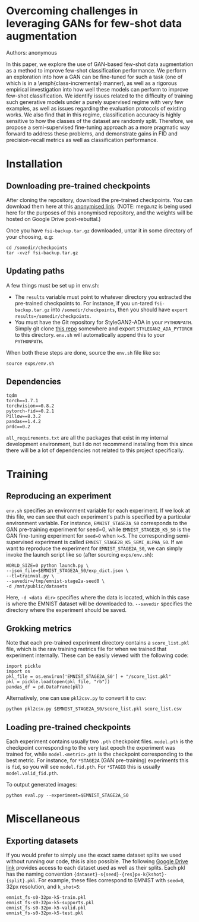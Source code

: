 # Overcoming challenges in leveraging GANs for few-shot data augmentation

Authors: anonymous

In this paper, we explore the use of GAN-based few-shot data augmentation as a method to improve few-shot classification performance. We perform an exploration into how a GAN can be fine-tuned for such a task (one of which is in a \emph{class-incremental} manner), as well as a rigorous empirical investigation into how well these models can perform to improve few-shot classification. We identify issues related to the difficulty of training such generative models under a purely supervised regime with very few examples, as well as issues regarding the evaluation protocols of existing works. We also find that in this regime, classification accuracy is highly sensitive to how the classes of the dataset are randomly split. Therefore, we propose a semi-supervised fine-tuning approach as a more pragmatic way forward to address these problems, and demonstrate gains in FID and precision-recall metrics as well as classification performance.

# Installation

## Downloading pre-trained checkpoints

After cloning the repository, download the pre-trained checkpoints. You can download them here at this [anonymised link](https://mega.nz/file/oeYBVLpY#U_ibaV-dj4mvHO7NXOzzOlB_1vKCWA1_rUOfzUQJ8uE). (NOTE: mega.nz is being used here for the purposes of this anonymised repository, and the weights will be hosted on Google Drive post-rebuttal.)

Once you have `fsi-backup.tar.gz` downloaded, untar it in some directory of your choosing, e.g:

```
cd /somedir/checkpoints
tar -xvzf fsi-backup.tar.gz
```

## Updating paths

A few things must be set up in env.sh:
- The `results` variable must point to whatever directory you extracted the pre-trained checkpoints to. For instance,
  if you un-tared `fsi-backup.tar.gz` into `/somedir/checkpoints`, then you should have `export results=/somedir/checkpoints`.
- You must have the Git repository for StyleGAN2-ADA in your `PYTHONPATH`. Simply git clone [this repo](https://github.com/NVlabs/stylegan2-ada-pytorch)
  somewhere and export `STYLEGAN2_ADA_PYTORCH` to this directory. `env.sh` will automatically append this to your `PYTHONPATH`.
  
When both these steps are done, source the `env.sh` file like so:
  
```
source exps/env.sh
```

## Dependencies

```
tqdm
torch==1.7.1
torchvision==0.8.2
pytorch-fid==0.2.1
Pillow==8.3.2
pandas==1.4.2
prdc==0.2
```

`all_requirements.txt` are all the packages that exist in my internal development environment, but I do not recommend installing from this since there will be a lot of dependencies not related to this project specifically.

# Training

## Reproducing an experiment

`env.sh` specifies an environment variable for each experiment. If we look at this file, we can see that each experiment's path is
specified by a particular environment variable. For instance, `EMNIST_STAGE2A_S0` corresponds to the GAN pre-training experiment
for seed=0, while `EMNIST_STAGE2B_K5_S0` is the GAN fine-tuning experiment for `seed=0` when `k=5`. The corresponding semi-supervised
experiment is called `EMNIST_STAGE2B_K5_SEMI_ALPHA_S0`. If we want to reproduce the experiment for `EMNIST_STAGE2A_S0`, we can simply
invoke the launch script like so (after sourcing `exps/env.sh`):

```
WORLD_SIZE=0 python launch.py \
--json_file=$EMNIST_STAGE2A_S0/exp_dict.json \
--tl=trainval.py \
--savedir=/tmp/emnist-stage2a-seed0 \
-d /mnt/public/datasets
```

Here, `-d <data dir>` specifies where the data is located, which in this case is where the EMNIST dataset will be downloaded to. `--savedir` specifies the directory where the experiment should be saved.

## Grokking metrics

Note that each pre-trained experiment directory contains a `score_list.pkl` file, which is the raw training metrics file for when we trained that experiment internally. These can be easily viewed with the following code:

```
import pickle
import os
pkl_file = os.environ['EMNIST_STAGE2A_S0'] + "/score_list.pkl"
pkl = pickle.load(open(pkl_file, "rb"))
pandas_df = pd.DataFrame(pkl)
```

Alternatively, one can use `pkl2csv.py` to convert it to csv:

```
python pkl2csv.py $EMNIST_STAGE2A_S0/score_list.pkl score_list.csv
```

## Loading pre-trained checkpoints

Each experiment contains usually two `.pth` checkpoint files. `model.pth` is the checkpoint corresponding to the very last epoch the experiment was trained for, while `model.<metric>.pth` is the checkpoint corresponding to the best metric. For instance, for `*STAGE2A` (GAN pre-training) experiments this is `fid`, so you will see `model.fid.pth`. For `*STAGEB` this is usually `model.valid_fid.pth`.

To output generated images:

```
python eval.py --experiment=$EMNIST_STAGE2A_S0
```

# Miscellaneous

## Exporting datasets

If you would prefer to simply use the exact same dataset splits we used without running our code, this is also possible. The following [Google Drive link](https://mega.nz/folder/gWRlSKrb#AErTo0pwQv2y3KW0hkTLAA)  provides access to each dataset used as well as their splits. Each pkl has the naming convention `{dataset}-s{seed}-{res}px-k{kshot}-{split}.pkl`. For example, these files correspond to EMNIST with `seed=0`, 32px resolution, and `k_shot=5`:

```
emnist_fs-s0-32px-k5-train.pkl
emnist_fs-s0-32px-k5-supports.pkl
emnist_fs-s0-32px-k5-valid.pkl
emnist_fs-s0-32px-k5-test.pkl      
```
